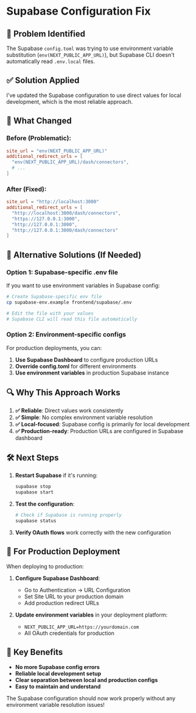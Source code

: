 # Supabase Configuration Fix

## 🚨 **Problem Identified**
The Supabase `config.toml` was trying to use environment variable substitution (`env(NEXT_PUBLIC_APP_URL)`), but Supabase CLI doesn't automatically read `.env.local` files.

## ✅ **Solution Applied**
I've updated the Supabase configuration to use direct values for local development, which is the most reliable approach.

## 🔧 **What Changed**

### Before (Problematic):
```toml
site_url = "env(NEXT_PUBLIC_APP_URL)"
additional_redirect_urls = [
  "env(NEXT_PUBLIC_APP_URL)/dash/connectors",
  # ...
]
```

### After (Fixed):
```toml
site_url = "http://localhost:3000"
additional_redirect_urls = [
  "http://localhost:3000/dash/connectors",
  "https://127.0.0.1:3000",
  "http://127.0.0.1:3000",
  "http://127.0.0.1:3000/dash/connectors"
]
```

## 🚀 **Alternative Solutions (If Needed)**

### Option 1: Supabase-specific .env file
If you want to use environment variables in Supabase config:

```bash
# Create Supabase-specific env file
cp supabase-env.example frontend/supabase/.env

# Edit the file with your values
# Supabase CLI will read this file automatically
```

### Option 2: Environment-specific configs
For production deployments, you can:

1. **Use Supabase Dashboard** to configure production URLs
2. **Override config.toml** for different environments
3. **Use environment variables** in production Supabase instance

## 🔍 **Why This Approach Works**

1. **✅ Reliable**: Direct values work consistently
2. **✅ Simple**: No complex environment variable resolution
3. **✅ Local-focused**: Supabase config is primarily for local development
4. **✅ Production-ready**: Production URLs are configured in Supabase dashboard

## 🛠️ **Next Steps**

1. **Restart Supabase** if it's running:
   ```bash
   supabase stop
   supabase start
   ```

2. **Test the configuration**:
   ```bash
   # Check if Supabase is running properly
   supabase status
   ```

3. **Verify OAuth flows** work correctly with the new configuration

## 📝 **For Production Deployment**

When deploying to production:

1. **Configure Supabase Dashboard**:
   - Go to Authentication → URL Configuration
   - Set Site URL to your production domain
   - Add production redirect URLs

2. **Update environment variables** in your deployment platform:
   - `NEXT_PUBLIC_APP_URL=https://yourdomain.com`
   - All OAuth credentials for production

## 🎯 **Key Benefits**

- **No more Supabase config errors**
- **Reliable local development setup**
- **Clear separation between local and production configs**
- **Easy to maintain and understand**

The Supabase configuration should now work properly without any environment variable resolution issues!
